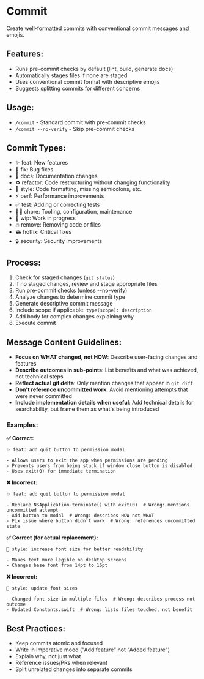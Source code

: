 # Commit

Create well-formatted commits with conventional commit messages and emojis.

## Features:
- Runs pre-commit checks by default (lint, build, generate docs)
- Automatically stages files if none are staged
- Uses conventional commit format with descriptive emojis
- Suggests splitting commits for different concerns

## Usage:
- `/commit` - Standard commit with pre-commit checks
- `/commit --no-verify` - Skip pre-commit checks

## Commit Types:
- ✨ feat: New features
- 🐛 fix: Bug fixes
- 📝 docs: Documentation changes
- ♻️ refactor: Code restructuring without changing functionality
- 🎨 style: Code formatting, missing semicolons, etc.
- ⚡️ perf: Performance improvements
- ✅ test: Adding or correcting tests
- 🧑‍💻 chore: Tooling, configuration, maintenance
- 🚧 wip: Work in progress
- 🔥 remove: Removing code or files
- 🚑 hotfix: Critical fixes
- 🔒 security: Security improvements

## Process:
1. Check for staged changes (`git status`)
2. If no staged changes, review and stage appropriate files
3. Run pre-commit checks (unless --no-verify)
4. Analyze changes to determine commit type
5. Generate descriptive commit message
6. Include scope if applicable: `type(scope): description`
7. Add body for complex changes explaining why
8. Execute commit

## Message Content Guidelines:
- **Focus on WHAT changed, not HOW**: Describe user-facing changes and features
- **Describe outcomes in sub-points**: List benefits and what was achieved, not technical steps
- **Reflect actual git delta**: Only mention changes that appear in `git diff`
- **Don't reference uncommitted work**: Avoid mentioning attempts that were never committed
- **Include implementation details when useful**: Add technical details for searchability, but frame them as what's being introduced

### Examples:

**✅ Correct:**
```
✨ feat: add quit button to permission modal

- Allows users to exit the app when permissions are pending
- Prevents users from being stuck if window close button is disabled
- Uses exit(0) for immediate termination
```

**❌ Incorrect:**
```
✨ feat: add quit button to permission modal

- Replace NSApplication.terminate() with exit(0)  # Wrong: mentions uncommitted attempt
- Add button to modal  # Wrong: describes HOW not WHAT
- Fix issue where button didn't work  # Wrong: references uncommitted state
```

**✅ Correct (for actual replacement):**
```
🎨 style: increase font size for better readability

- Makes text more legible on desktop screens
- Changes base font from 14pt to 16pt
```

**❌ Incorrect:**
```
🎨 style: update font sizes

- Changed font size in multiple files  # Wrong: describes process not outcome
- Updated Constants.swift  # Wrong: lists files touched, not benefit
```

## Best Practices:
- Keep commits atomic and focused
- Write in imperative mood ("Add feature" not "Added feature")
- Explain why, not just what
- Reference issues/PRs when relevant
- Split unrelated changes into separate commits